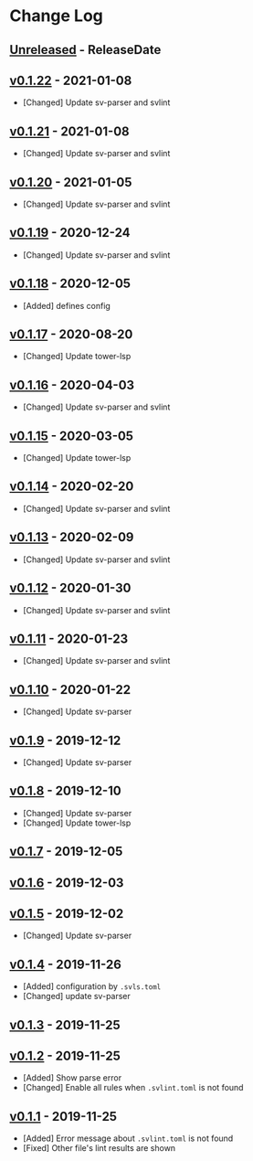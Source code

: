 # Change Log

## [Unreleased](https://github.com/dalance/svls/compare/v0.1.22...Unreleased) - ReleaseDate

## [v0.1.22](https://github.com/dalance/svls/compare/v0.1.21...v0.1.22) - 2021-01-08

* [Changed] Update sv-parser and svlint

## [v0.1.21](https://github.com/dalance/svls/compare/v0.1.20...v0.1.21) - 2021-01-08

* [Changed] Update sv-parser and svlint

## [v0.1.20](https://github.com/dalance/svls/compare/v0.1.19...v0.1.20) - 2021-01-05

* [Changed] Update sv-parser and svlint

## [v0.1.19](https://github.com/dalance/svls/compare/v0.1.18...v0.1.19) - 2020-12-24

* [Changed] Update sv-parser and svlint

## [v0.1.18](https://github.com/dalance/svls/compare/v0.1.17...v0.1.18) - 2020-12-05

* [Added] defines config

## [v0.1.17](https://github.com/dalance/svls/compare/v0.1.16...v0.1.17) - 2020-08-20

* [Changed] Update tower-lsp

## [v0.1.16](https://github.com/dalance/svls/compare/v0.1.15...v0.1.16) - 2020-04-03

* [Changed] Update sv-parser and svlint

## [v0.1.15](https://github.com/dalance/svls/compare/v0.1.14...v0.1.15) - 2020-03-05

* [Changed] Update tower-lsp

## [v0.1.14](https://github.com/dalance/svls/compare/v0.1.13...v0.1.14) - 2020-02-20

* [Changed] Update sv-parser and svlint

## [v0.1.13](https://github.com/dalance/svls/compare/v0.1.12...v0.1.13) - 2020-02-09

* [Changed] Update sv-parser and svlint

## [v0.1.12](https://github.com/dalance/svls/compare/v0.1.11...v0.1.12) - 2020-01-30

* [Changed] Update sv-parser and svlint

## [v0.1.11](https://github.com/dalance/svls/compare/v0.1.10...v0.1.11) - 2020-01-23

* [Changed] Update sv-parser and svlint

## [v0.1.10](https://github.com/dalance/svls/compare/v0.1.9...v0.1.10) - 2020-01-22

* [Changed] Update sv-parser

## [v0.1.9](https://github.com/dalance/svls/compare/v0.1.8...v0.1.9) - 2019-12-12

* [Changed] Update sv-parser

## [v0.1.8](https://github.com/dalance/svls/compare/v0.1.7...v0.1.8) - 2019-12-10

* [Changed] Update sv-parser
* [Changed] Update tower-lsp

## [v0.1.7](https://github.com/dalance/svls/compare/v0.1.6...v0.1.7) - 2019-12-05

## [v0.1.6](https://github.com/dalance/svls/compare/v0.1.5...v0.1.6) - 2019-12-03

## [v0.1.5](https://github.com/dalance/svls/compare/v0.1.4...v0.1.5) - 2019-12-02

* [Changed] Update sv-parser

## [v0.1.4](https://github.com/dalance/svls/compare/v0.1.3...v0.1.4) - 2019-11-26

* [Added] configuration by `.svls.toml`
* [Changed] update sv-parser

## [v0.1.3](https://github.com/dalance/svls/compare/v0.1.2...v0.1.3) - 2019-11-25

## [v0.1.2](https://github.com/dalance/svls/compare/v0.1.1...v0.1.2) - 2019-11-25

* [Added] Show parse error
* [Changed] Enable all rules when `.svlint.toml` is not found

## [v0.1.1](https://github.com/dalance/svlint/compare/v0.1.0...v0.1.1) - 2019-11-25

* [Added] Error message about `.svlint.toml` is not found
* [Fixed] Other file's lint results are shown

